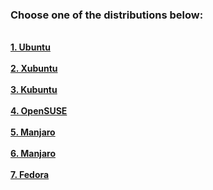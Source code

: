 ### Choose one of the distributions below:
<br>
<a href="https://github.com/Hexayon/gentleman-pack/blob/master/ubuntu.md"><strong>1. Ubuntu</strong></a><br>
<br>
<a href="https://github.com/Hexayon/gentleman-pack/blob/master/xubuntu.md"><strong>2. Xubuntu</strong></a><br>
<br>
<a href="https://github.com/Hexayon/gentleman-pack/blob/master/kubuntu.md"><strong>3. Kubuntu</strong></a><br>
<br>
<a href="https://github.com/Hexayon/gentleman-pack/blob/master/opensuse.md"><strong>4. OpenSUSE</strong></a><br>
<br>
<a href="https://github.com/Hexayon/gentleman-pack/blob/master/manjaro.md"><strong>5. Manjaro</strong></a><br>
<br>
<a href="https://github.com/Hexayon/gentleman-pack/blob/master/manjaro.md"><strong>6. Manjaro</strong></a><br>
<br>
<a href="https://github.com/Hexayon/gentleman-pack/blob/master/manjaro.md"><strong>7. Fedora</strong></a><br>
<br>
